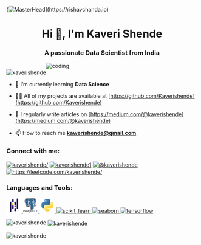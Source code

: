 (![MasterHead](https://1.bp.blogspot.com/-7A4WynwLsM...)](https://rishavchanda.io)
<h1 align="center">Hi 👋, I'm Kaveri Shende</h1>
<h3 align="center">A passionate Data Scientist from India</h3>

<img align = "right" alt = "coding" width ="400" src = "https://mir-s3-cdn-cf.behance.net/project_modules/disp/601014116770475.6068beff4640a.gif">

<p align="left"> <img src="https://komarev.com/ghpvc/?username=kaverishende&label=Profile%20views&color=0e75b6&style=flat" alt="kaverishende" /> </p>

- 🌱 I’m currently learning **Data Science**

- 👨‍💻 All of my projects are available at [https://github.com/Kaverishende](https://github.com/Kaverishende)

- 📝 I regularly write articles on [https://medium.com/@kaverishende](https://medium.com/@kaverishende)

- 📫 How to reach me **kawerishende@gmail.com**

<h3 align="left">Connect with me:</h3>
<p align="left">
<a href="https://linkedin.com/in/kaverishende/" target="blank"><img align="center" src="https://raw.githubusercontent.com/rahuldkjain/github-profile-readme-generator/master/src/images/icons/Social/linked-in-alt.svg" alt="kaverishende/" height="30" width="40" /></a>
<a href="https://kaggle.com/kaverishende1" target="blank"><img align="center" src="https://raw.githubusercontent.com/rahuldkjain/github-profile-readme-generator/master/src/images/icons/Social/kaggle.svg" alt="kaverishende1" height="30" width="40" /></a>
<a href="https://medium.com/@kaverishende" target="blank"><img align="center" src="https://raw.githubusercontent.com/rahuldkjain/github-profile-readme-generator/master/src/images/icons/Social/medium.svg" alt="@kaverishende" height="30" width="40" /></a>
<a href="https://www.leetcode.com/https://leetcode.com/kaverishende/" target="blank"><img align="center" src="https://raw.githubusercontent.com/rahuldkjain/github-profile-readme-generator/master/src/images/icons/Social/leet-code.svg" alt="https://leetcode.com/kaverishende/" height="30" width="40" /></a>
</p>

<h3 align="left">Languages and Tools:</h3>
<p align="left"> <a href="https://pandas.pydata.org/" target="_blank" rel="noreferrer"> <img src="https://raw.githubusercontent.com/devicons/devicon/2ae2a900d2f041da66e950e4d48052658d850630/icons/pandas/pandas-original.svg" alt="pandas" width="40" height="40"/> </a> <a href="https://www.postgresql.org" target="_blank" rel="noreferrer"> <img src="https://raw.githubusercontent.com/devicons/devicon/master/icons/postgresql/postgresql-original-wordmark.svg" alt="postgresql" width="40" height="40"/> </a> <a href="https://www.python.org" target="_blank" rel="noreferrer"> <img src="https://raw.githubusercontent.com/devicons/devicon/master/icons/python/python-original.svg" alt="python" width="40" height="40"/> </a> <a href="https://scikit-learn.org/" target="_blank" rel="noreferrer"> <img src="https://upload.wikimedia.org/wikipedia/commons/0/05/Scikit_learn_logo_small.svg" alt="scikit_learn" width="40" height="40"/> </a> <a href="https://seaborn.pydata.org/" target="_blank" rel="noreferrer"> <img src="https://seaborn.pydata.org/_images/logo-mark-lightbg.svg" alt="seaborn" width="40" height="40"/> </a> <a href="https://www.tensorflow.org" target="_blank" rel="noreferrer"> <img src="https://www.vectorlogo.zone/logos/tensorflow/tensorflow-icon.svg" alt="tensorflow" width="40" height="40"/> </a> </p>

<p><img align="left" src="https://github-readme-stats.vercel.app/api/top-langs?username=kaverishende&show_icons=true&locale=en&layout=compact" alt="kaverishende" /></p>

<p>&nbsp;<img align="center" src="https://github-readme-stats.vercel.app/api?username=kaverishende&show_icons=true&locale=en" alt="kaverishende" /></p>

<p><img align="center" src="https://github-readme-streak-stats.herokuapp.com/?user=kaverishende&" alt="kaverishende" /></p>

